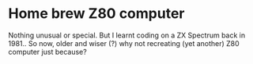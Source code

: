 # Home brew Z80 computer

Nothing unusual or special. But I learnt coding on a ZX Spectrum back in 1981.. So now, older and wiser (?) why not recreating (yet another) Z80 computer just because?

